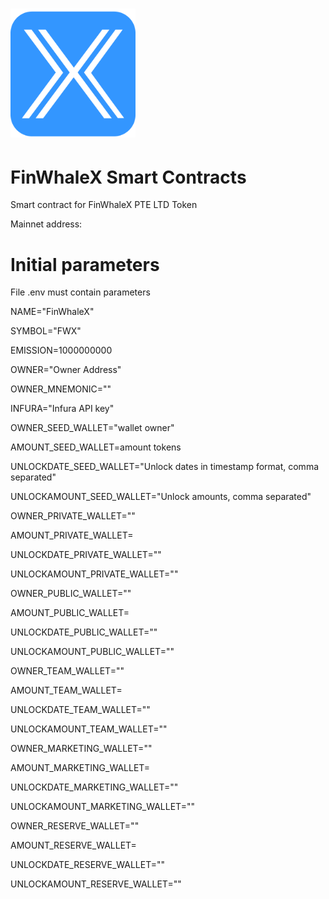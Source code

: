 # <img src="logo.png" alt="FinWhaleX PTE LTD" width="200px">

# FinWhaleX Smart Contracts
Smart contract for FinWhaleX PTE LTD Token

Mainnet address: 

# Initial parameters
File .env must contain parameters
 
NAME="FinWhaleX"

SYMBOL="FWX"

EMISSION=1000000000

OWNER="Owner Address"

OWNER_MNEMONIC=""

INFURA="Infura API key"

OWNER_SEED_WALLET="wallet owner"

AMOUNT_SEED_WALLET=amount tokens

UNLOCKDATE_SEED_WALLET="Unlock dates in timestamp format, comma separated"

UNLOCKAMOUNT_SEED_WALLET="Unlock amounts, comma separated"


OWNER_PRIVATE_WALLET=""

AMOUNT_PRIVATE_WALLET=

UNLOCKDATE_PRIVATE_WALLET=""

UNLOCKAMOUNT_PRIVATE_WALLET=""


OWNER_PUBLIC_WALLET=""

AMOUNT_PUBLIC_WALLET=

UNLOCKDATE_PUBLIC_WALLET=""

UNLOCKAMOUNT_PUBLIC_WALLET=""


OWNER_TEAM_WALLET=""

AMOUNT_TEAM_WALLET=

UNLOCKDATE_TEAM_WALLET=""

UNLOCKAMOUNT_TEAM_WALLET=""


OWNER_MARKETING_WALLET=""

AMOUNT_MARKETING_WALLET=

UNLOCKDATE_MARKETING_WALLET=""

UNLOCKAMOUNT_MARKETING_WALLET=""


OWNER_RESERVE_WALLET=""

AMOUNT_RESERVE_WALLET=

UNLOCKDATE_RESERVE_WALLET=""

UNLOCKAMOUNT_RESERVE_WALLET=""
